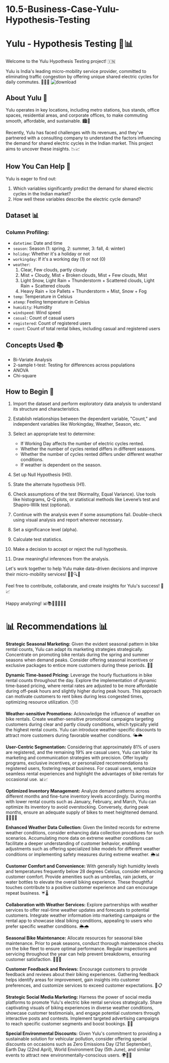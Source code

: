 # 10.5-Business-Case-Yulu-Hypothesis-Testing

# Yulu - Hypothesis Testing 🛴📊

Welcome to the Yulu Hypothesis Testing project! 🇮🇳

Yulu is India's leading micro-mobility service provider, committed to eliminating traffic congestion by offering unique shared electric cycles for daily commutes. 🚴‍♂️🛴
![download](https://github.com/santhosh-spark/Yulu_Hypothesis_Testing/assets/73495628/6bd17afc-8776-4c64-82fe-d1557599fff3)


## About Yulu 🚀

Yulu operates in key locations, including metro stations, bus stands, office spaces, residential areas, and corporate offices, to make commuting smooth, affordable, and sustainable. 🏙️🏢

Recently, Yulu has faced challenges with its revenues, and they've partnered with a consulting company to understand the factors influencing the demand for shared electric cycles in the Indian market. This project aims to uncover these insights. 📉📈

## How You Can Help 🤝

Yulu is eager to find out:

1. Which variables significantly predict the demand for shared electric cycles in the Indian market?
2. How well these variables describe the electric cycle demand?

## Dataset 📊

### Column Profiling:

- `datetime`: Date and time
- `season`: Season (1: spring, 2: summer, 3: fall, 4: winter)
- `holiday`: Whether it's a holiday or not
- `workingday`: If it's a working day (1) or not (0)
- `weather`:
  1. Clear, Few clouds, partly cloudy
  2. Mist + Cloudy, Mist + Broken clouds, Mist + Few clouds, Mist
  3. Light Snow, Light Rain + Thunderstorm + Scattered clouds, Light Rain + Scattered clouds
  4. Heavy Rain + Ice Pallets + Thunderstorm + Mist, Snow + Fog
- `temp`: Temperature in Celsius
- `atemp`: Feeling temperature in Celsius
- `humidity`: Humidity
- `windspeed`: Wind speed
- `casual`: Count of casual users
- `registered`: Count of registered users
- `count`: Count of total rental bikes, including casual and registered users

## Concepts Used 📚

- Bi-Variate Analysis
- 2-sample t-test: Testing for differences across populations
- ANOVA
- Chi-square

## How to Begin 🏁

1. Import the dataset and perform exploratory data analysis to understand its structure and characteristics.
2. Establish relationships between the dependent variable, "Count," and independent variables like Workingday, Weather, Season, etc.
3. Select an appropriate test to determine:
   - If Working Day affects the number of electric cycles rented.
   - Whether the number of cycles rented differs in different seasons.
   - Whether the number of cycles rented differs under different weather conditions.
   - If weather is dependent on the season.

4. Set up Null Hypothesis (H0).
5. State the alternate hypothesis (H1).
6. Check assumptions of the test (Normality, Equal Variance). Use tools like histograms, Q-Q plots, or statistical methods like Levene’s test and Shapiro-Wilk test (optional).
7. Continue with the analysis even if some assumptions fail. Double-check using visual analysis and report wherever necessary.
8. Set a significance level (alpha).
9. Calculate test statistics.
10. Make a decision to accept or reject the null hypothesis.
11. Draw meaningful inferences from the analysis.

Let's work together to help Yulu make data-driven decisions and improve their micro-mobility services! 🚴‍♀️🔍💡

Feel free to contribute, collaborate, and create insights for Yulu's success! 🌟📈

Happy analyzing! 📊📚🛴👩‍💼👨‍💼

# 📊 Recommendations 📊
**Strategic Seasonal Marketing:** Given the evident seasonal pattern in bike rental counts, Yulu can adapt its marketing strategies strategically. Concentrate on promoting bike rentals during the spring and summer seasons when demand peaks. Consider offering seasonal incentives or exclusive packages to entice more customers during these periods. 🌼🌞

**Dynamic Time-based Pricing:** Leverage the hourly fluctuations in bike rental counts throughout the day. Explore the implementation of dynamic time-based pricing, where rental rates are adjusted to be more affordable during off-peak hours and slightly higher during peak hours. This approach can motivate customers to rent bikes during less congested times, optimizing resource utilization. 🕒⏰

**Weather-sensitive Promotions:** Acknowledge the influence of weather on bike rentals. Create weather-sensitive promotional campaigns targeting customers during clear and partly cloudy conditions, which typically yield the highest rental counts. Yulu can introduce weather-specific discounts to attract more customers during favorable weather conditions. 🌤️🌥️

**User-Centric Segmentation:** Considering that approximately 81% of users are registered, and the remaining 19% are casual users, Yulu can tailor its marketing and communication strategies with precision. Offer loyalty programs, exclusive incentives, or personalized recommendations to registered users, fostering repeat business. For casual users, emphasize seamless rental experiences and highlight the advantages of bike rentals for occasional use. 📊📈

**Optimized Inventory Management:** Analyze demand patterns across different months and fine-tune inventory levels accordingly. During months with lower rental counts such as January, February, and March, Yulu can optimize its inventory to avoid overstocking. Conversely, during peak months, ensure an adequate supply of bikes to meet heightened demand. 🚴‍♀️🚴‍♂️

**Enhanced Weather Data Collection:** Given the limited records for extreme weather conditions, consider enhancing data collection procedures for such scenarios. Accumulating more data on extreme weather conditions can facilitate a deeper understanding of customer behavior, enabling adjustments such as offering specialized bike models for different weather conditions or implementing safety measures during extreme weather. 🌦️📊

**Customer Comfort and Convenience:** With generally high humidity levels and temperatures frequently below 28 degrees Celsius, consider enhancing customer comfort. Provide amenities such as umbrellas, rain jackets, or water bottles to elevate the overall biking experience. These thoughtful touches contribute to a positive customer experience and can encourage repeat business. ☔🌡️

**Collaboration with Weather Services:** Explore partnerships with weather services to offer real-time weather updates and forecasts to potential customers. Integrate weather information into marketing campaigns or the rental app to showcase ideal biking conditions, appealing to users who prefer specific weather conditions. 🌦️🌧️

**Seasonal Bike Maintenance:** Allocate resources for seasonal bike maintenance. Prior to peak seasons, conduct thorough maintenance checks on the bike fleet to ensure optimal performance. Regular inspections and servicing throughout the year can help prevent breakdowns, ensuring customer satisfaction. 🚴‍♀️🔧

**Customer Feedback and Reviews:** Encourage customers to provide feedback and reviews about their biking experiences. Gathering feedback helps identify areas for improvement, gain insights into customer preferences, and customize services to exceed customer expectations. 📝📋

**Strategic Social Media Marketing:** Harness the power of social media platforms to promote Yulu's electric bike rental services strategically. Share captivating visuals of biking experiences in diverse weather conditions, showcase customer testimonials, and engage potential customers through interactive posts and contests. Implement targeted advertising campaigns to reach specific customer segments and boost bookings. 📱📸

**Special Environmental Discounts:** Given Yulu's commitment to providing a sustainable solution for vehicular pollution, consider offering special discounts on occasions such as Zero Emissions Day (21st September), Earth Day (22nd April), World Environment Day (5th June), and similar events to attract new environmentally-conscious users. 🌍🌿🎉
